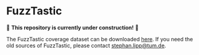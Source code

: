 # FuzzTastic

:construction: **This repository is currently under construction!** :construction:

The FuzzTastic coverage dataset can be downloaded [here](https://drive.google.com/file/d/1-WbEtKNuYvPKFx13CoHsLj4HWjHaNXkp/view?usp=drive_link). If you need the old sources of FuzzTastic, please contact <stephan.lipp@tum.de>.

